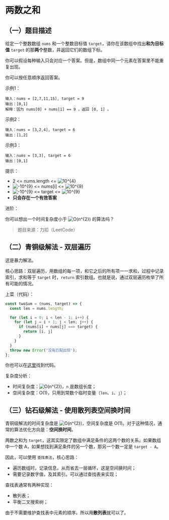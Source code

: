 # 两数之和

## （一）题目描述

给定一个整数数组 `nums` 和一个整数目标值 `target`，请你在该数组中找出**和为目标值** `target`  的那**两个**整数，并返回它们的数组下标。

你可以假设每种输入只会对应一个答案。但是，数组中同一个元素在答案里不能重复出现。

你可以按任意顺序返回答案。

示例1：

```
输入：nums = [2,7,11,15], target = 9
输出：[0,1]
解释：因为 nums[0] + nums[1] == 9 ，返回 [0, 1] 。
```

示例2：

```
输入：nums = [3,2,4], target = 6
输出：[1,2]
```

示例3：

```
输入：nums = [3,3], target = 6
输出：[0,1]
```

提示：

* 2 <= nums.length <= ![10^{4}](http://latex.codecogs.com/png.image?\dpi{110}%2010^{4})
* ![-10^{9}](http://latex.codecogs.com/png.image?\dpi{110}%20-10^{9}) <= nums[i] <= ![10^{9}](http://latex.codecogs.com/png.image?\dpi{110}%2010^{9})
* ![-10^{9}](http://latex.codecogs.com/png.image?\dpi{110}%20-10^{9}) <= target <= ![10^{9}](http://latex.codecogs.com/png.image?\dpi{110}%2010^{9})
* **只会存在一个有效答案**

进阶：

你可以想出一个时间复杂度小于 ![O(n^{2})](http://latex.codecogs.com/png.image?\dpi{110}%20O(n^{2})) 的算法吗？

> 题目来源：力扣（LeetCode）

## （二）青铜级解法 - 双层遍历

这是暴力解法。

核心思路：双层遍历，用数组的每一项，和它之后的所有项一一求和，过程中记录索引，求和等于 `target` 时，`return` 索引数组。也就是说，通过双层遍历枚举了所有可能的情况。

上菜（代码）：

```js
const twoSum = (nums, target) => {
  const len = nums.length;

  for (let i = 0; i < len - 1; i++) {
    for (let j = i + 1; j < len; j++) {
      if (nums[i] + nums[j] === target) {
        return [i, j]
      }
    }
  }
  throw new Error('没有匹配出现');
};
```

你也可以在[这里](https://github.com/roc-an/blog/blob/main/algorithm-topics/twoSum/code/twoSum-level1.js)找到代码。

复杂度分析：

* 时间复杂度：![O(n^{2})](http://latex.codecogs.com/png.image?\dpi{110}%20O(n^{2}))，`n` 是数组长度；
* 空间复杂度：O(1)，只用到常数个临时变量（`len`、`i`、`j`）；

## （三）钻石级解法 - 使用散列表空间换时间

青铜级解法的时间复杂度是 ![O(n^{2})](http://latex.codecogs.com/png.image?\dpi{110}%20O(n^{2}))，空间复杂度是 O(1)。对于这种情况，通常的算法优化方向是：**空间换时间**。

两数之和为 `target`，这其实限定了数组中满足条件的这两个数的关系。如果数组中一个数 A，如果想找到满足条件的另一个数，那另一个数一定是 `target - A`。

因此，可以使用 `查找表法`，核心思路：

* 遍历数组时，记录信息，从而省去一层循环，这是空间换时间；
* 需要记录数字值，及其索引。可以通过查找表来实现；

查找表通常有两种实现：

* 散列表；
* 平衡二叉搜索树；

由于不需要维护查找表中元素的顺序，所以用**散列表**就可以了。
